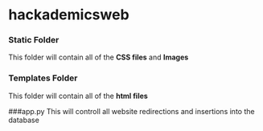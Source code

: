 # hackademicsweb

### Static Folder
This folder will contain all of the **CSS files** and **Images**


### Templates Folder

This folder will contain all of the **html files**


###app.py
This will controll all website redirections and insertions into the database
